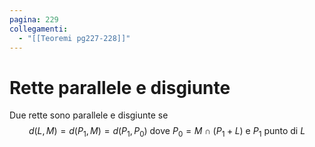 ```yaml
---
pagina: 229
collegamenti:
  - "[[Teoremi pg227-228]]"
---
```

# Rette parallele e disgiunte
Due rette sono parallele e disgiunte se
$$d(L,M)=d(P_1,M)=d(P_{1},P_{0})\mbox{ dove } P_{0}=M\cap(P_{1}+L)\mbox{ e }P_{1} \mbox{ punto di }L$$
